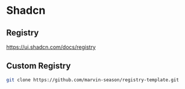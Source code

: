 # Shadcn

## Registry

https://ui.shadcn.com/docs/registry

## Custom Registry

```sh
git clone https://github.com/marvin-season/registry-template.git
```
